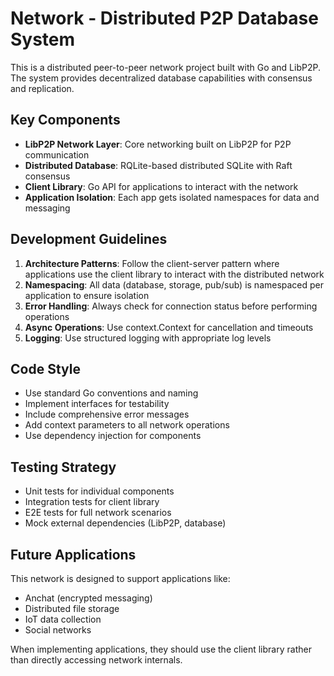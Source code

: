 <!-- Use this file to provide workspace-specific custom instructions to Copilot. For more details, visit https://code.visualstudio.com/docs/copilot/copilot-customization#_use-a-githubcopilotinstructionsmd-file -->

# Network - Distributed P2P Database System

This is a distributed peer-to-peer network project built with Go and LibP2P. The system provides decentralized database capabilities with consensus and replication.

## Key Components

- **LibP2P Network Layer**: Core networking built on LibP2P for P2P communication
- **Distributed Database**: RQLite-based distributed SQLite with Raft consensus
- **Client Library**: Go API for applications to interact with the network
- **Application Isolation**: Each app gets isolated namespaces for data and messaging

## Development Guidelines

1. **Architecture Patterns**: Follow the client-server pattern where applications use the client library to interact with the distributed network
2. **Namespacing**: All data (database, storage, pub/sub) is namespaced per application to ensure isolation
3. **Error Handling**: Always check for connection status before performing operations
4. **Async Operations**: Use context.Context for cancellation and timeouts
5. **Logging**: Use structured logging with appropriate log levels

## Code Style

- Use standard Go conventions and naming
- Implement interfaces for testability
- Include comprehensive error messages
- Add context parameters to all network operations
- Use dependency injection for components

## Testing Strategy

- Unit tests for individual components
- Integration tests for client library
- E2E tests for full network scenarios
- Mock external dependencies (LibP2P, database)

## Future Applications

This network is designed to support applications like:

- Anchat (encrypted messaging)
- Distributed file storage
- IoT data collection
- Social networks

When implementing applications, they should use the client library rather than directly accessing network internals.
